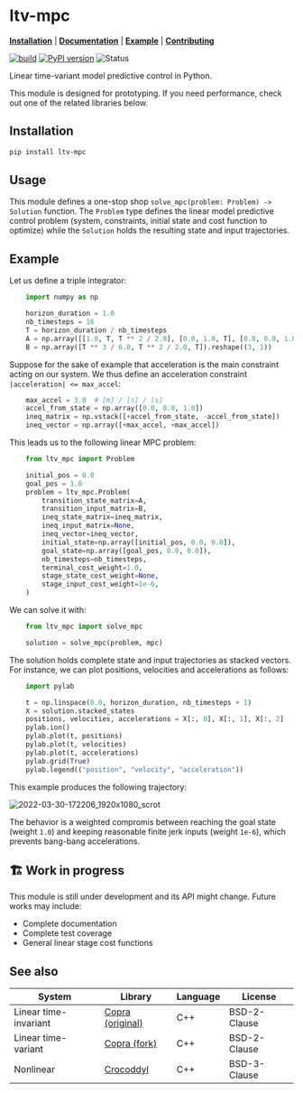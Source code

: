 # ltv-mpc

[**Installation**](https://github.com/tasts-robots/ltv-mpc#installation)
| [**Documentation**](https://tasts-robots.org/doc/ltv-mpc/)
| [**Example**](https://github.com/tasts-robots/ltv-mpc#example)
| [**Contributing**](CONTRIBUTING.md)

[![build](https://img.shields.io/github/workflow/status/tasts-robots/ltv-mpc/CI)](https://github.com/tasts-robots/ltv-mpc/actions)
[![PyPI version](https://badge.fury.io/py/ltv-mpc.svg)](https://badge.fury.io/py/ltv-mpc)
![Status](https://img.shields.io/pypi/status/ltv-mpc)

Linear time-variant model predictive control in Python.

This module is designed for prototyping. If you need performance, check out one of the related libraries below.

## Installation

```sh
pip install ltv-mpc
```

## Usage

This module defines a one-stop shop ``solve_mpc(problem: Problem) -> Solution``
function. The ``Problem`` type defines the linear model predictive control
problem (system, constraints, initial state and cost function to optimize)
while the ``Solution`` holds the resulting state and input trajectories.

## Example

Let us define a triple integrator:

```python
    import numpy as np

    horizon_duration = 1.0
    nb_timesteps = 16
    T = horizon_duration / nb_timesteps
    A = np.array([[1.0, T, T ** 2 / 2.0], [0.0, 1.0, T], [0.0, 0.0, 1.0]])
    B = np.array([T ** 3 / 6.0, T ** 2 / 2.0, T]).reshape((3, 1))
```

Suppose for the sake of example that acceleration is the main constraint acting on our system. We thus define an acceleration constraint ``|acceleration| <= max_accel``:

```python
    max_accel = 3.0  # [m] / [s] / [s]
    accel_from_state = np.array([0.0, 0.0, 1.0])
    ineq_matrix = np.vstack([+accel_from_state, -accel_from_state])
    ineq_vector = np.array([+max_accel, +max_accel])
```

This leads us to the following linear MPC problem:

```python
    from ltv_mpc import Problem

    initial_pos = 0.0
    goal_pos = 1.0
    problem = ltv_mpc.Problem(
        transition_state_matrix=A,
        transition_input_matrix=B,
        ineq_state_matrix=ineq_matrix,
        ineq_input_matrix=None,
        ineq_vector=ineq_vector,
        initial_state=np.array([initial_pos, 0.0, 0.0]),
        goal_state=np.array([goal_pos, 0.0, 0.0]),
        nb_timesteps=nb_timesteps,
        terminal_cost_weight=1.0,
        stage_state_cost_weight=None,
        stage_input_cost_weight=1e-6,
    )
```

We can solve it with:

```python
    from ltv_mpc import solve_mpc

    solution = solve_mpc(problem, mpc)
```

The solution holds complete state and input trajectories as stacked vectors. For instance, we can plot positions, velocities and accelerations as follows:

```python
    import pylab

    t = np.linspace(0.0, horizon_duration, nb_timesteps + 1)
    X = solution.stacked_states
    positions, velocities, accelerations = X[:, 0], X[:, 1], X[:, 2]
    pylab.ion()
    pylab.plot(t, positions)
    pylab.plot(t, velocities)
    pylab.plot(t, accelerations)
    pylab.grid(True)
    pylab.legend(("position", "velocity", "acceleration"))
```

This example produces the following trajectory:

![2022-03-30-172206_1920x1080_scrot](https://user-images.githubusercontent.com/1189580/160871543-3734ec65-fe74-4a6f-8452-a877aa4050b1.png)

The behavior is a weighted compromis between reaching the goal state (weight ``1.0``) and keeping reasonable finite jerk inputs (weight ``1e-6``), which prevents bang-bang accelerations.

## 🏗️ Work in progress

This module is still under development and its API might change. Future works may include:

- Complete documentation
- Complete test coverage
- General linear stage cost functions

## See also

| System                | Library                                                  | Language | License      |
|-----------------------|----------------------------------------------------------|----------|--------------|
| Linear time-invariant | [Copra (original)](https://github.com/jrl-umi3218/copra) | C++      | BSD-2-Clause |
| Linear time-variant   | [Copra (fork)](https://github.com/ANYbotics/copra)       | C++      | BSD-2-Clause |
| Nonlinear             | [Crocoddyl](https://github.com/loco-3d/crocoddyl)        | C++      | BSD-3-Clause |
